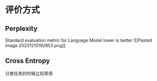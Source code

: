 # 评价方式
## Perplexity

Standard evaluation metric for Language Model
lower is better
![[Pasted image 20231215192853.png]]
## Cross Entropy
分类任务的时候比较常用

